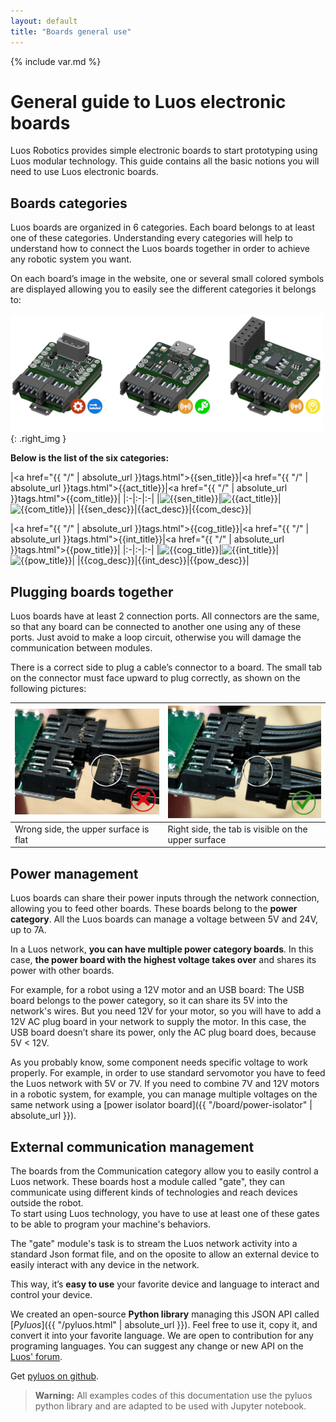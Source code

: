 ```yaml
---
layout: default
title: "Boards general use"
---
```

{% include var.md %}

# General guide to Luos electronic boards

Luos Robotics provides simple electronic boards to start prototyping using Luos modular technology.
This guide contains all the basic notions you will need to use Luos electronic boards.


## Boards categories

Luos boards are organized in 6 categories. Each board belongs to at least one of these categories. Understanding every categories will help to understand how to connect the Luos boards together in order to achieve any robotic system you want.

On each board’s image in the website, one or several small colored symbols are displayed allowing you to easily see the different categories it belongs to:

![Luos boards examples](/assets/img/boards_example.png){: .right_img }

**Below is the list of the six categories:**

|<a href="{{ "/" | absolute_url }}tags.html">{{sen_title}}</a>|<a href="{{ "/" | absolute_url }}tags.html">{{act_title}}</a>|<a href="{{ "/" | absolute_url }}tags.html">{{com_title}}</a>|
|:-|:-|:-|
|![{{sen_title}}]({{sen_img}})|![{{act_title}}]({{act_img}})|![{{com_title}}]({{com_img}})|
|{{sen_desc}}|{{act_desc}}|{{com_desc}}|

|<a href="{{ "/" | absolute_url }}tags.html">{{cog_title}}</a>|<a href="{{ "/" | absolute_url }}tags.html">{{int_title}}</a>|<a href="{{ "/" | absolute_url }}tags.html">{{pow_title}}</a>|
|:-|:-|:-|
|![{{cog_title}}]({{cog_img}})|![{{int_title}}]({{int_img}})|![{{pow_title}}]({{pow_img}})|
|{{cog_desc}}|{{int_desc}}|{{pow_desc}}|


## Plugging boards together

Luos boards have at least 2 connection ports. All connectors are the same, so that any board can be connected to another one using any of these ports. Just avoid to make a loop circuit, otherwise you will damage the communication between modules.

There is a correct side to plug a cable’s connector to a board. The small tab on the connector must face upward to plug correctly, as shown on the following pictures:

|![Wrong side img](/assets/img/plug-no.png)|![Right side img](/assets/img/plug-yes.png)|
|:-|:-|
|Wrong side, the upper surface is flat|Right side, the tab is visible on the upper surface|



## Power management

Luos boards can share their power inputs through the network connection, allowing you to feed other boards. These boards belong to the **power category**.
All the Luos boards can manage a voltage between 5V and 24V, up to 7A.

In a Luos network, **you can have multiple power category boards**. In this case, **the power board with the highest voltage takes over** and shares its power with other boards.

For example, for a robot using a 12V motor and an USB board: The USB board belongs to the power category, so it can share its 5V into the network's wires. But you need 12V for your motor, so you will have to add a 12V AC plug board in your network to supply the motor. In this case, the USB board doesn’t share its power, only the AC plug board does, because 5V < 12V.

As you probably know, some component needs specific voltage to work properly. For example, in order to use standard servomotor you have to feed the Luos network with 5V or 7V. If you need to combine 7V and 12V motors in a robotic system, for example, you can manage multiple voltages on the same network using a [power isolator board]({{ "/board/power-isolator" | absolute_url }}).


## External communication management

The boards from the Communication category allow you to easily control a Luos network. These boards host a module called "gate", they can communicate using different kinds of technologies and reach devices outside the robot.<br/>To start using Luos technology, you have to use at least one of these gates to be able to program your machine's behaviors.

The "gate" module's task is to stream the Luos network activity into a standard Json format file, and on the oposite to allow an external device to easily interact with any device in the network.

This way, it’s **easy to use** your favorite device and language to interact and control your device.

We created an open-source **Python library** managing this JSON API called [*Pyluos*]({{ "/pyluos.html" | absolute_url }}). Feel free to use it, copy it, and convert it into your favorite language. We are open to contribution for any programing languages. You can suggest any change or new API on the [Luos' forum](https://forum.luos.io/).

Get [pyluos on github](https://github.com/Luos-Robotics/pyluos).

<blockquote class="warning"><strong>Warning:</strong> All examples codes of this documentation use the pyluos python library and are adapted to be used with Jupyter notebook.</blockquote><br />
